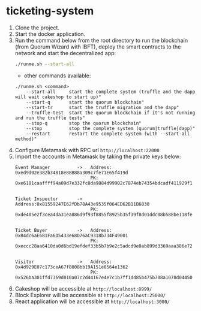 # ticketing-system
1. Clone the project.
2. Start the docker application.
3. Run the command below from the root directory to run the blockchain (from Quorum Wizard with IBFT), deploy the smart contracts to the network and start the decentralized app:
    ```sh
    ./runme.sh --start-all
    ```
   - other commands available:
    ```
    ./runme.sh <command>
        --start-all     start the complete system (truffle and the dapp will wait cakeshop to start up)"
        --start-q       start the quorum blockchain"
        --start-tr      start the truffle migration and the dapp"
        --truffle-test  start the quorum blockchain if it's not running and run the truffle tests"
        --stop-q        stop the quorum blockchain"
        --stop          stop the complete system (quorum|truffle|dapp)"
        --restart       restart the complete system (with --start-all method)"
    ``` 
4. Configure Metamask with RPC url `http://localhost:22000`
5. Import the accounts in Metamask by taking the private keys below:
    ```
    Event Manager          ->   Address: 0xed9d02e382b34818e88B88a309c7fe71E65f419d
                                PK: 0xe6181caaffff94a09d7e332fc8da9884d99902c7874eb74354bdcadf411929f1


    Ticket Inspector       ->   Address:0x81559247E62fDb78A43e9535f064ED62B11B6830
                                PK: 0xde405e2f3cea4da31ea886d9f93f8855f8925b35f39f8d01ddc08b588be118fe


    Ticket Buyer           ->   Address: 0xB4dc6aE681Fa6D5433e68D76aC9318b734F49001
                                PK: 0xeccc28aa6410da0d6bd19efdef33b5b7b9e2c5adcd9e8ab899d3369aaa386e72
                                

    Visitor                ->   Address: 0x4d929E07c173ceA67f8008bb19A151e0564e1362
                                PK: 0x526ba301ffd7369d010a07c2d44167e4e7c1b7ff1dd85b475b708a1078d04450
    ```
6. Cakeshop will be accessible at `http://localhost:8999/`
7. Block Explorer will be accessible at `http://localhost:25000/`
8. React application will be accessible at `http://localhost:3000/`